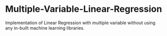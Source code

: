 # Multiple-Variable-Linear-Regression
Implementation of Linear Regression with multiple variable without using any in-built machine learning libraries.
